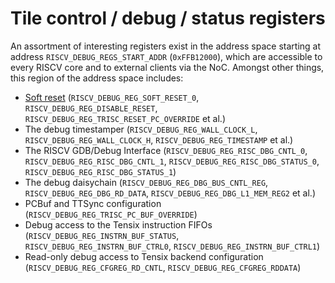 # Tile control / debug / status registers

An assortment of interesting registers exist in the address space starting at address `RISCV_DEBUG_REGS_START_ADDR` (`0xFFB12000`), which are accessible to every RISCV core and to external clients via the NoC. Amongst other things, this region of the address space includes:
* [Soft reset](SoftReset.md) (`RISCV_DEBUG_REG_SOFT_RESET_0`, `RISCV_DEBUG_REG_DISABLE_RESET`, `RISCV_DEBUG_REG_TRISC_RESET_PC_OVERRIDE` et al.)
* The debug timestamper (`RISCV_DEBUG_REG_WALL_CLOCK_L`, `RISCV_DEBUG_REG_WALL_CLOCK_H`, `RISCV_DEBUG_REG_TIMESTAMP` et al.)
* The RISCV GDB/Debug Interface (`RISCV_DEBUG_REG_RISC_DBG_CNTL_0`, `RISCV_DEBUG_REG_RISC_DBG_CNTL_1`, `RISCV_DEBUG_REG_RISC_DBG_STATUS_0`, `RISCV_DEBUG_REG_RISC_DBG_STATUS_1`)
* The debug daisychain (`RISCV_DEBUG_REG_DBG_BUS_CNTL_REG`, `RISCV_DEBUG_REG_DBG_RD_DATA`, `RISCV_DEBUG_REG_DBG_L1_MEM_REG2` et al.)
* PCBuf and TTSync configuration (`RISCV_DEBUG_REG_TRISC_PC_BUF_OVERRIDE`)
* Debug access to the Tensix instruction FIFOs (`RISCV_DEBUG_REG_INSTRN_BUF_STATUS`, `RISCV_DEBUG_REG_INSTRN_BUF_CTRL0`, `RISCV_DEBUG_REG_INSTRN_BUF_CTRL1`)
* Read-only debug access to Tensix backend configuration (`RISCV_DEBUG_REG_CFGREG_RD_CNTL`, `RISCV_DEBUG_REG_CFGREG_RDDATA`)
